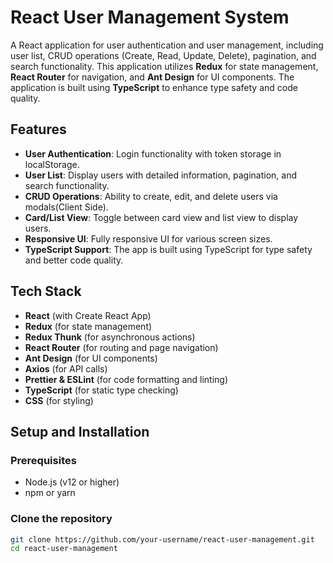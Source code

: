 # React User Management System

A React application for user authentication and user management, including user list, CRUD operations (Create, Read, Update, Delete), pagination, and search functionality. This application utilizes **Redux** for state management, **React Router** for navigation, and **Ant Design** for UI components. The application is built using **TypeScript** to enhance type safety and code quality.

## Features

- **User Authentication**: Login functionality with token storage in localStorage.
- **User List**: Display users with detailed information, pagination, and search functionality.
- **CRUD Operations**: Ability to create, edit, and delete users via modals(Client Side).
- **Card/List View**: Toggle between card view and list view to display users.
- **Responsive UI**: Fully responsive UI for various screen sizes.
- **TypeScript Support**: The app is built using TypeScript for type safety and better code quality.

## Tech Stack

- **React** (with Create React App)
- **Redux** (for state management)
- **Redux Thunk** (for asynchronous actions)
- **React Router** (for routing and page navigation)
- **Ant Design** (for UI components)
- **Axios** (for API calls)
- **Prettier & ESLint** (for code formatting and linting)
- **TypeScript** (for static type checking)
- **CSS** (for styling)

## Setup and Installation

### Prerequisites

- Node.js (v12 or higher)
- npm or yarn

### Clone the repository

```bash
git clone https://github.com/your-username/react-user-management.git
cd react-user-management
